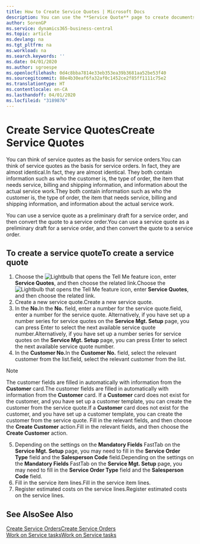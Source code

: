 ```yaml
---
title: How to Create Service Quotes | Microsoft Docs
description: You can use the **Service Quote** page to create documents where you enter information about a service, such as repairs and maintenance, on service items by customer request. You can use a service quote as a preliminary draft for a service order, and then convert the quote to a service order.
author: SorenGP
ms.service: dynamics365-business-central
ms.topic: article
ms.devlang: na
ms.tgt_pltfrm: na
ms.workload: na
ms.search.keywords: ''
ms.date: 04/01/2020
ms.author: sgroespe
ms.openlocfilehash: 0d4c8bba7814e33eb353ea39b3681aa52be53f40
ms.sourcegitcommit: 88e4b30eaf6fa32af0c1452ce2f85ff1111c75e2
ms.translationtype: HT
ms.contentlocale: en-CA
ms.lasthandoff: 04/01/2020
ms.locfileid: "3189876"
---
```

# <a name="create-service-quotes"></a><span data-ttu-id="655b0-104">Create Service Quotes</span><span class="sxs-lookup"><span data-stu-id="655b0-104">Create Service Quotes</span></span>
<span data-ttu-id="655b0-105">You can think of service quotes as the basis for service orders.</span><span class="sxs-lookup"><span data-stu-id="655b0-105">You can think of service quotes as the basis for service orders.</span></span> <span data-ttu-id="655b0-106">In fact, they are almost identical.</span><span class="sxs-lookup"><span data-stu-id="655b0-106">In fact, they are almost identical.</span></span> <span data-ttu-id="655b0-107">They both contain information such as who the customer is, the type of order, the item that needs service, billing and shipping information, and information about the actual service work.</span><span class="sxs-lookup"><span data-stu-id="655b0-107">They both contain information such as who the customer is, the type of order, the item that needs service, billing and shipping information, and information about the actual service work.</span></span>
 
<span data-ttu-id="655b0-108">You can use a service quote as a preliminary draft for a service order, and then convert the quote to a service order.</span><span class="sxs-lookup"><span data-stu-id="655b0-108">You can use a service quote as a preliminary draft for a service order, and then convert the quote to a service order.</span></span>  
  
## <a name="to-create-a-service-quote"></a><span data-ttu-id="655b0-109">To create a service quote</span><span class="sxs-lookup"><span data-stu-id="655b0-109">To create a service quote</span></span>  
1. <span data-ttu-id="655b0-110">Choose the ![Lightbulb that opens the Tell Me feature](media/ui-search/search_small.png "Tell me what you want to do") icon, enter **Service Quotes**, and then choose the related link.</span><span class="sxs-lookup"><span data-stu-id="655b0-110">Choose the ![Lightbulb that opens the Tell Me feature](media/ui-search/search_small.png "Tell me what you want to do") icon, enter **Service Quotes**, and then choose the related link.</span></span>  
2. <span data-ttu-id="655b0-111">Create a new service quote.</span><span class="sxs-lookup"><span data-stu-id="655b0-111">Create a new service quote.</span></span>  
3. <span data-ttu-id="655b0-112">In the **No.**</span><span class="sxs-lookup"><span data-stu-id="655b0-112">In the **No.**</span></span> <span data-ttu-id="655b0-113">field, enter a number for the service quote.</span><span class="sxs-lookup"><span data-stu-id="655b0-113">field, enter a number for the service quote.</span></span> <span data-ttu-id="655b0-114">Alternatively, if you have set up a number series for service quotes on the **Service Mgt. Setup** page, you can press Enter to select the next available service quote number.</span><span class="sxs-lookup"><span data-stu-id="655b0-114">Alternatively, if you have set up a number series for service quotes on the **Service Mgt. Setup** page, you can press Enter to select the next available service quote number.</span></span>  
4. <span data-ttu-id="655b0-115">In the **Customer No.**</span><span class="sxs-lookup"><span data-stu-id="655b0-115">In the **Customer No.**</span></span>  <span data-ttu-id="655b0-116">field, select the relevant customer from the list.</span><span class="sxs-lookup"><span data-stu-id="655b0-116">field, select the relevant customer from the list.</span></span>  

  > [!Note]  
  >  <span data-ttu-id="655b0-117">The customer fields are filled in automatically with information from the **Customer** card.</span><span class="sxs-lookup"><span data-stu-id="655b0-117">The customer fields are filled in automatically with information from the **Customer** card.</span></span> <span data-ttu-id="655b0-118">If a **Customer** card does not exist for the customer, and you have set up a customer template, you can create the customer from the service quote.</span><span class="sxs-lookup"><span data-stu-id="655b0-118">If a **Customer** card does not exist for the customer, and you have set up a customer template, you can create the customer from the service quote.</span></span> <span data-ttu-id="655b0-119">Fill in the relevant fields, and then choose the **Create Customer** action.</span><span class="sxs-lookup"><span data-stu-id="655b0-119">Fill in the relevant fields, and then choose the **Create Customer** action.</span></span>  
  
5. <span data-ttu-id="655b0-120">Depending on the settings on the **Mandatory Fields** FastTab on the **Service Mgt. Setup** page, you may need to fill in the **Service Order Type** field and the **Salesperson Code** field.</span><span class="sxs-lookup"><span data-stu-id="655b0-120">Depending on the settings on the **Mandatory Fields** FastTab on the **Service Mgt. Setup** page, you may need to fill in the **Service Order Type** field and the **Salesperson Code** field.</span></span>  
6. <span data-ttu-id="655b0-121">Fill in the service item lines.</span><span class="sxs-lookup"><span data-stu-id="655b0-121">Fill in the service item lines.</span></span>  
7. <span data-ttu-id="655b0-122">Register estimated costs on the service lines.</span><span class="sxs-lookup"><span data-stu-id="655b0-122">Register estimated costs on the service lines.</span></span>  
  
## <a name="see-also"></a><span data-ttu-id="655b0-123">See Also</span><span class="sxs-lookup"><span data-stu-id="655b0-123">See Also</span></span>  
[<span data-ttu-id="655b0-124">Create Service Orders</span><span class="sxs-lookup"><span data-stu-id="655b0-124">Create Service Orders</span></span>](service-how-to-create-service-orders.md)  
[<span data-ttu-id="655b0-125">Work on Service tasks</span><span class="sxs-lookup"><span data-stu-id="655b0-125">Work on Service tasks</span></span>](service-how-to-work-on-service-tasks.md)  

 